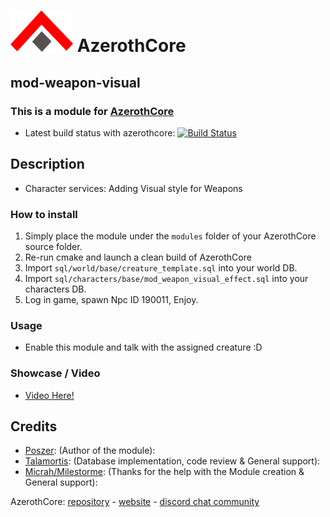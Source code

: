 # ![logo](https://raw.githubusercontent.com/azerothcore/azerothcore.github.io/master/images/logo-github.png) AzerothCore
## mod-weapon-visual
### This is a module for [AzerothCore](http://www.azerothcore.org)
- Latest build status with azerothcore: [![Build Status](https://github.com/azerothcore/mod-weapon-visual/workflows/core-build/badge.svg?branch=master&event=push)](https://github.com/azerothcore/mod-weapon-visual)

## Description
- Character services: Adding Visual style for Weapons

### How to install
1. Simply place the module under the `modules` folder of your AzerothCore source folder.
2. Re-run cmake and launch a clean build of AzerothCore
3. Import `sql/world/base/creature_template.sql` into your world DB.
4. Import `sql/characters/base/mod_weapon_visual_effect.sql` into your characters DB.
5. Log in game, spawn Npc ID 190011, Enjoy.

### Usage
- Enable this module and talk with the assigned creature :D

### Showcase / Video 
- [Video Here!](https://youtu.be/Sat9KWvsPwQ)


## Credits
* [Poszer](https://github.com/Poszer): (Author of the module): 
* [Talamortis](https://github.com/Talamortis):  (Database implementation, code review & General support):
* [Micrah/Milestorme](https://github.com/milestorme): (Thanks for the help with the Module creation & General support): 

AzerothCore: [repository](https://github.com/azerothcore) - [website](http://azerothcore.org/) - [discord chat community](https://discord.gg/PaqQRkd)
